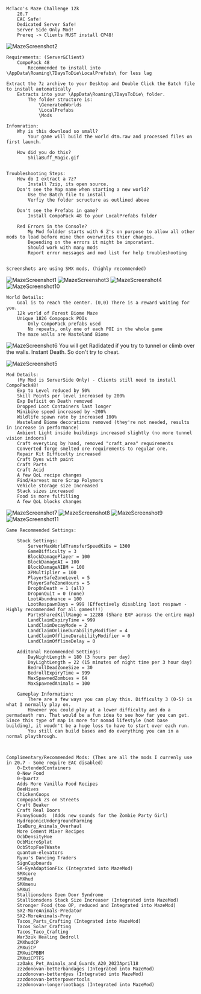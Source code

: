    McTaco's Maze Challenge 12k
        20.7
        EAC Safe!
        Dedicated Server Safe!
        Server Side Only Mod!
        Prereq -> Clients MUST install CP48!

![MazeScreenshot2](https://user-images.githubusercontent.com/50529377/236704859-584228dd-d2bb-4236-8dc7-499aa168434c.jpg)



    Requirements: (Server&Client)
        CompoPack 48
            Recommended to install into \AppData\Roaming\7DaysToDie\LocalPrefabs\ for less lag

    Extract the 7z archive to your Desktop and Double Click the Batch file to install automatically
        Extracts into your \AppData\Roaming\7DaysToDie\ folder.
            The folder structure is:
                \GeneratedWorlds
                \LocalPrefabs
                \Mods

    Infomration:
        Why is this download so small? 
            Your game will build the world dtm.raw and processed files on first launch.

        How did you do this?
            ShilaBuff_Magic.gif


    Troubleshooting Steps:
        How do I extract a 7z?
            Install 7zip, its open source.
        Don't see the Map name when starting a new world?
            Use the Batch file to install
            Verfiy the folder scructure as outlined above

        Don't see the Prefabs in game?
            Install CompoPack 48 to your LocalPrefabs folder

        Red Errors in the Console?
            My Mod foldder starts with 6 Z's on purpose to allow all other mods to load before mine then overwrites thier changes.
            Depending on the errors it might be imporatant.
            Should work with many mods
            Report error messages and mod list for help troubleshooting


    Screenshots are using SMX mods, (highly recommended)
![MazeScreenshot1](https://user-images.githubusercontent.com/50529377/236704917-014558ee-2ac1-4633-9af8-e5e200a776dc.jpg)
![MazeScreenshot3](https://user-images.githubusercontent.com/50529377/236704919-326a0717-bbe2-497e-9367-1aa1a7a7eb5a.jpg)
![MazeScreenshot4](https://user-images.githubusercontent.com/50529377/236704922-d5e47281-e769-44f3-ab25-a019b713f44e.jpg)
![MazeScreenshot10](https://user-images.githubusercontent.com/50529377/236704923-6c40f086-bcac-4103-a398-032ef1b781ec.jpg)


    World Details:
        Goal is to reach the center. (0,0) There is a reward waiting for you.
        12k world of Forest Biome Maze
        Unique 1826 Compopack POIs
            Only CompoPack prefabs used
            No repeats, only one of each POI in the whole game
        The maze walls are Wasteland Biome
![MazeScreenshot6](https://user-images.githubusercontent.com/50529377/236704967-3d9ada9d-5cb4-434e-b75c-ac89df6bb632.jpg)
            You will get Radidated if you try to tunnel or climb over the walls. Instant Death. So don't try to cheat.

![MazeScreenshot5](https://user-images.githubusercontent.com/50529377/236704876-3d76b919-7676-47db-bbfb-978bc791bef1.jpg)


    Mod Details:
        (My Mod is ServerSide Only) - Clients still need to install CompoPack48!
        Exp to Level reduced by 50%
        Skill Points per level increased by 200%
        Exp Deficit on Death removed
        Dropped Loot Containers last longer
        Minibike speed increased by ~200%
        Wildlife spawn rate by increased 100%
        Wasteland Biome decorations removed (they're not needed, results in increase in performance)
        Ambient Light inside buildings increased slightly (no more tunnel vision indoors)
        Craft everyting by hand, removed "craft_area" requirements
        Converted forge smelted ore requirements to regular ore.
        Repair Kit Difficulty increased 
        Craft Dyes with paint
        Craft Parts
        Craft Acid
        A few QoL recipe changes
        Find/Harvest more Scrap Polymers
        Vehicle storage size Increased
        Stack sizes increased
        Food is more fulfilling
        A few QoL blocks changes

![MazeScreenshot7](https://user-images.githubusercontent.com/50529377/236704894-f8b47b5a-560f-4548-b833-6f1bb053eb57.jpg)
![MazeScreenshot8](https://user-images.githubusercontent.com/50529377/236704897-a05a557d-000d-4f14-ad49-603e10902e99.jpg)
![MazeScreenshot9](https://user-images.githubusercontent.com/50529377/236704900-943f3b2e-6339-427a-8ead-877df5857679.jpg)
![MazeScreenshot11](https://user-images.githubusercontent.com/50529377/236704905-54bcd2a1-abba-4f1a-aeab-76625ef6183a.jpg)


    Game Recommended Settings:
    
        Stock Settings:
            ServerMaxWorldTransferSpeedKiBs = 1300
            GameDifficulty = 3
            BlockDamagePlayer = 100
            BlockDamageAI = 100
            BlockDamageAIBM = 100
            XPMultiplier = 100
            PlayerSafeZoneLevel = 5
            PlayerSafeZoneHours = 5
            DropOnDeath = 1 (all)
            DroponQuit = 0 (none)
            LootAbundnance = 100
            LootRespawnDays = 999 (Effectively disabling loot respawn - Highly recommended for all games!!!)
            PartySharedKillRange = 12288 (Share EXP across the entire map)
            LandClaimExpiryTime = 999
            LandClaimDecayMode = 2
            LandClaimOnlineDurabilityModifier = 4
            LandClaimOfflineDurabilityModifier = 0
            LandClaimOfflineDelay = 0

        Additonal Recommended Settings:
            DayNightLength = 180 (3 hours per day)
            DayLightLength = 22 (15 minutes of night time per 3 hour day)
            BedrollDeadZoneSize = 30
            BedrollExpiryTime = 999
            MaxSpawnedZombies = 64
            MaxSpawnedAnimals = 100

        Gameplay Information:
            There are a few ways you can play this. Difficulty 3 (0-5) is what I normally play on. 
            However you could play at a lower difficulty and do a permadeath run. That would be a fun idea to see how far you can get. Since this type of map is more for nomad lifestyle (not base building), it woudn't be a huge loss to have to start over each run.
            You still can build bases and do everything you can in a normal playthrough.



    Complimentary/Recommended Mods: (Thes are all the mods I currenly use in 20.7 - Some require EAC disabled)
        0-ExtendedContainers
        0-New Food
        0-Quartz
        Adds More Vanilla Food Recipes
        BeeHives
        ChickenCoops
        Compopack Zs on Streets
        Craft Beaker
        Craft Real Doors
        FunnySounds  (Adds new sounds for the Zombie Party Girl)
        HydroponicUndergroundFarming
        IceBurg_Animals_Overhaul
        More Cement Mixer Recipes
        OcbDensityHoe
        OcbMicroSplat
        OcbStopFuelWaste
        quantum-elevators
        Ryuu's Dancing Traders
        SignCupboards
        SK-EyeAdaptionFix (Integrated into MazeMod)
        SMXcore
        SMXhud
        SMXmenu
        SMXui
        Stallionsdens Open Door Syndrome
        Stallionsdens Stack Size Increaser (Integrated into MazeMod)
        Stronger Food (too OP, reduced and Integrated into MazeMod)
        SX2-MoreAnimals-Predator
        SX2-MoreAnimals-Prey
        Tacos_Parts_Crafting (Integrated into MazeMod)
        Tacos_Solar_Crafting
        Tacos_Taco_Crafting
        War3zuk Healing Bedroll
        ZMXhudCP
        ZMXuiCP
        ZMXuiCPBBM
        ZMXuiCPTFS
        zzOaks_Pet_Animals_and_Guards_A20_2023April18
        zzzdonovan-betterbandages (Integrated into MazeMod)
        zzzdonovan-betterdyes (Integrated into MazeMod)
        zzzdonovan-betterpowertools
        zzzdonovan-longerlootbags (Integrated into MazeMod)
